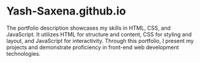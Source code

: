 # Yash-Saxena.github.io
 The portfolio description showcases my skills in HTML, CSS, and JavaScript. It utilizes HTML for structure and content, CSS for styling and layout, and JavaScript for interactivity. Through this portfolio, I present my projects and demonstrate proficiency in front-end web development technologies.
